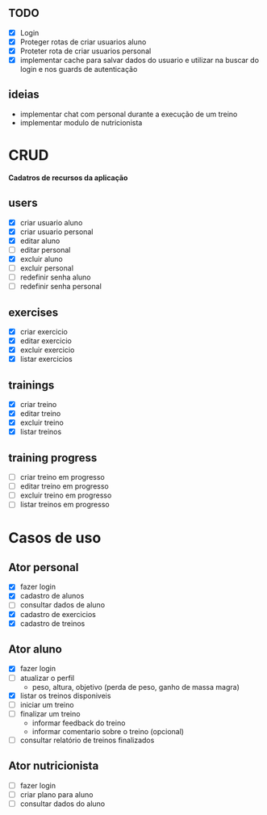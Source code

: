 ## TODO
- [x] Login
- [x] Proteger rotas de criar usuarios aluno
- [x] Proteter rota de criar usuarios personal
- [x] implementar cache para salvar dados do usuario e utilizar na buscar do login e nos guards de autenticação

## ideias
- implementar chat com personal durante a execução de um treino
- implementar modulo de nutricionista

# CRUD
**Cadatros de recursos da aplicação**

## users
- [x] criar usuario aluno
- [x] criar usuario personal
- [x] editar aluno
- [ ] editar personal
- [x] excluir aluno
- [ ] excluir personal
- [ ] redefinir senha aluno
- [ ] redefinir senha personal

## exercises
- [x] criar exercicio
- [x] editar exercicio
- [x] excluir exercicio
- [x] listar exercicios

## trainings
- [x] criar treino
- [x] editar treino
- [x] excluir treino
- [x] listar treinos

## training progress
- [ ] criar treino em progresso
- [ ] editar treino em progresso
- [ ] excluir treino em progresso
- [ ] listar treinos em progresso

# Casos de uso
## Ator personal
- [x] fazer login
- [x] cadastro de alunos
- [ ] consultar dados de aluno
- [x] cadastro de exercicios
- [x] cadastro de treinos

## Ator aluno
- [x] fazer login
- [ ] atualizar o perfil
  - peso, altura, objetivo (perda de peso, ganho de massa magra)
- [x] listar os treinos disponiveis
- [ ] iniciar um treino
- [ ] finalizar um treino
  - informar feedback do treino
  - informar comentario sobre o treino (opcional)
- [ ] consultar relatório de treinos finalizados

## Ator nutricionista
- [ ] fazer login
- [ ] criar plano para aluno
- [ ] consultar dados do aluno
